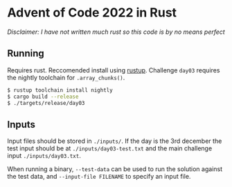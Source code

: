 # Advent of Code 2022 in Rust

_Disclaimer: I have not written much rust so this code is by no means perfect_

## Running

Requires rust. Reccomended install using [rustup](https://rustup.rs/).
Challenge `day03` requires the nightly toolchain for `.array_chunks()`.

```bash
$ rustup toolchain install nightly
$ cargo build --release
$ ./targets/release/day03
```

## Inputs

Input files should be stored in `./inputs/`. If the day is the 3rd december the
test input should be at `./inputs/day03-test.txt` and the main challenge input
`./inputs/day03.txt`.

When running a binary, `--test-data` can be used to run the solution against
the test data, and `--input-file FILENAME` to specify an input file.
